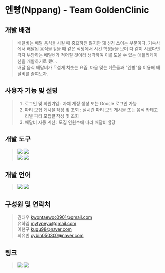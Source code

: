 # 엔빵(Nppang) - Team GoldenClinic

## 개발 배경
> 배달비는 배달 음식을 시킬 때 중요하진 않지만 꽤 신경 쓰이는 부분이다. 기숙사에서 배달된 음식을 받을 때 같은 식당에서 시킨 학생들을 보며 다 같이 시켰다면 각자 부담하는 배달비가 적어질 것이라 생각하여 이를 도울 수 있는 애플리케이션을 개발하기로 했다. <br> 배달 음식 배달비가 무섭게 치솟는 요즘, 마음 맞는 이웃들과 "엔빵"을 이용해 배달비를 줄여보자.
 
## 사용자 기능 및 설명
> 1. 로그인 및 회원가입 : 자체 계정 생성 또는 Google 로그인 가능
> 2. 파티 모집 게시물 작성 및 조회 : 실시간 파티 모집 게시물 또는 음식 카테고리별 파티 모집글 작성 및 조회
> 3. 배달비 자동 계산 : 모집 인원수에 따라 배달비 할당

## 개발 도구
> <img src="https://img.shields.io/badge/AndroidStudio-3DDC84?style=flat-square&logo=AndroidStudio&logoColor=white"/></a>
> <img src="https://img.shields.io/badge/Xcode-147EFB?style=flat-square&logo=Xcode&logoColor=white"/></a> <br>
> <img src="https://img.shields.io/badge/Firebase-FFCA28?style=flat-square&logo=Firebase&logoColor=black"/></a>
> <img src="https://img.shields.io/badge/Figma-F24E1E?style=flat-square&logo=Figma&logoColor=white"/></a> <br>

## 개발 언어
> <img src="https://img.shields.io/badge/kotlin-7F52FF?style=flat-square&logo=kotlin&logoColor=white"/></a>
> <img src="https://img.shields.io/badge/Swift-F05138?style=flat-square&logo=Swift&logoColor=white"/></a> <br>

## 구성원 및 연락처
> 권태우 kwontaewoo0901@gmail.com  
> 유하임 mytypeyu@gmail.com  
> 이현구 kugu98@naver.com  
> 최유빈 cybin050300@naver.com  

## 링크
> <a href="https://trello.com/2022goldenclinic"><img src="https://img.shields.io/badge/Trello(협업 관리)-0052CC?style=flat-square&logo=Trello&logoColor=white"/></a>
> <a href="https://www.canva.com/design/DAFIs1jWABA/2N8gaxTfqrOaEK7XWxlm9g/view?utm_content=DAFIs1jWABA&utm_campaign=designshare&utm_medium=link&utm_source=publishsharelink"><img src="https://img.shields.io/badge/Canva(발표 자료)-00C4CC?style=flat-square&logo=Canva&logoColor=white">
